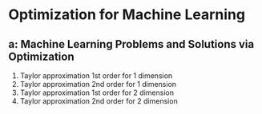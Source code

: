 # Optimization for Machine Learning
## a: Machine Learning Problems and Solutions via Optimization
001. Taylor approximation 1st order for 1 dimension
002. Taylor approximation 2nd order for 1 dimension
003. Taylor approximation 1st order for 2 dimension
004. Taylor approximation 2nd order for 2 dimension
